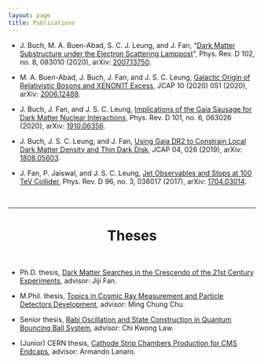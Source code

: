 ```yaml
---
layout: page
title: Publications
---
```


* J. Buch, M. A. Buen-Abad, S. C. J. Leung, and J. Fan, “[Dark Matter Substructure under the Electron Scattering Lamppost](https://journals.aps.org/prd/abstract/10.1103/PhysRevD.102.083010)”, Phys. Rev. D 102, no. 8, 083010 (2020), arXiv: [2007.13750](https://arxiv.org/abs/2007.13750).


* M. A. Buen-Abad, J. Buch, J. Fan, and J. S. C. Leung, [Galactic Origin of Relativistic Bosons and XENON1T Excess](https://iopscience.iop.org/article/10.1088/1475-7516/2020/10/051), JCAP 10 (2020) 051 (2020), arXiv: [2006.12488](https://arxiv.org/abs/2006.12488).


* J. Buch, J. Fan, and J. S. C. Leung, [Implications of the Gaia Sausage for Dark Matter Nuclear Interactions](https://journals.aps.org/prd/abstract/10.1103/PhysRevD.101.063026), Phys. Rev. D 101, no. 6, 063026 (2020), arXiv: [1910.06356](https://arxiv.org/abs/1910.06356).


* J. Buch, J. S. C. Leung, and J. Fan, [Using Gaia DR2 to Constrain Local Dark Matter Density and Thin Dark Disk](https://iopscience.iop.org/article/10.1088/1475-7516/2019/04/026), JCAP 04, 026 (2019), arXiv: [1808.05603](https://arxiv.org/abs/1808.05603).


* J. Fan, P. Jaiswal, and J. S. C. Leung, [Jet Observables and Stops at 100 TeV Collider](https://journals.aps.org/prd/abstract/10.1103/PhysRevD.96.036017), Phys. Rev. D 96, no. 3, 036017 (2017), arXiv: [1704.03014](https://arxiv.org/abs/1704.03014).

<br>
<center>
<hr>
<h1> Theses </h1>
<br>
</center>

* Ph.D. thesis, [Dark Matter Searches in the Crescendo of the 21st Century Experiments](../assets/PhDThesis.pdf), advisor: Jiji Fan.

* M.Phil. thesis, [Topics in Cosmic Ray Measurement and Particle Detectors Development](../assets/MasterThesis.pdf), advisor: Ming Chung Chu.

* Senior thesis, [Rabi Oscillation and State Construction in Quantum Bouncing Ball System](../assets/SeniorThesis.pdf), advisor: Chi Kwong Law.

* (Junior) CERN thesis, [Cathode Strip Chambers Production for CMS Endcaps](../assets/CERNThesis.pdf), advisor: Armando Lanaro.
